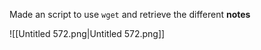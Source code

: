 Made an script to use `wget` and retrieve the different **notes**

![[Untitled 572.png|Untitled 572.png]]